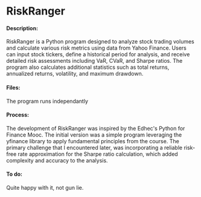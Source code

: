 # RiskRanger

#### Description:
RiskRanger is a Python program designed to analyze stock trading volumes and calculate various risk metrics using data from Yahoo Finance. Users can input stock tickers, define a historical period for analysis, and receive detailed risk assessments including VaR, CVaR, and Sharpe ratios. The program also calculates additional statistics such as total returns, annualized returns, volatility, and maximum drawdown.

#### Files:
The program runs independantly

#### Process:
The development of RiskRanger was inspired by the Edhec's Python for Finance Mooc. The initial version was a simple program leveraging the yfinance library to apply fundamental principles from the course. The primary challenge that I encountered later, was incorporating a reliable risk-free rate approximation for the Sharpe ratio calculation, which added complexity and accuracy to the analysis.

#### To do:
Quite happy with it, not gun lie.
